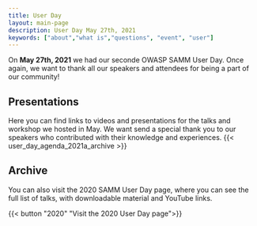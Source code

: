 ```yaml
---
title: User Day
layout: main-page
description: User Day May 27th, 2021
keywords: ["about","what is","questions", "event", "user"]
---
```


On **May 27th, 2021** we had our seconde OWASP SAMM User Day. Once again, we want to thank all our speakers and attendees for being a part of our community!

## Presentations

Here you can find links to videos and presentations for the talks and workshop we hosted in May. We want send a special thank you to our speakers who contributed with their knowledge and experiences.
{{< user_day_agenda_2021a_archive >}}

## Archive

You can also visit the 2020 SAMM User Day page, where you can see the full list of talks, with downloadable material and YouTube links.


{{< button "2020" "Visit the 2020 User Day page">}}